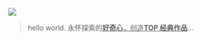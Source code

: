 

![](https://github.com/user-attachments/assets/1db208a4-2d35-4c3f-9f0f-5311237f33cc)
> hello world. 永怀探索的<ins>**好奇心**，创造<ins>**TOP 经典作品**</ins></ins>...




